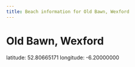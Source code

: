 ```yaml
---
title: Beach information for Old Bawn, Wexford
---
```

# Old Bawn, Wexford 

<div class="location-info">latitude: 52.80665171 longitude: -6.20000000</div>
<div></div>